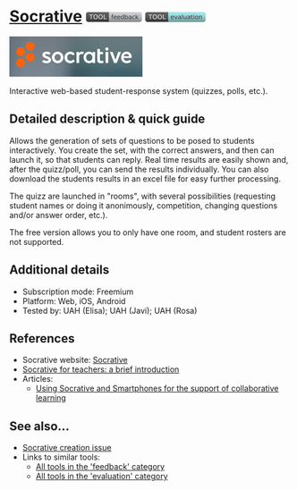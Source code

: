# [Socrative](https://www.socrative.com/)  [<img src="images/feedback.png" align="bottom">](https://github.com/e-CLOSE/Toolbox/issues?q=label%3A01_TOOL+label%3Afeedback) [<img src="images/evaluation.png" align="bottom">](https://github.com/e-CLOSE/Toolbox/issues?q=label%3A01_TOOL+label%3Aevaluation)

[<img src="images/Socrative.png" align="bottom" alt="Socrative Logo">](https://www.socrative.com/)

Interactive web-based student-response system (quizzes, polls, etc.).


## Detailed description & quick guide

Allows the generation of sets of questions to be posed to students
interactively. You create the set, with the correct answers, and then
can launch it, so that students can reply. Real time results are
easily shown and, after the quizz/poll, you can send the results
individually. You can also download the students results in an excel
file for easy further processing.

The quizz are launched in "rooms", with several possibilities (requesting
student names or doing it anonimously, competition, changing questions
and/or answer order, etc.).

The free version allows you to only have one room, and student
rosters are not supported.


## Additional details

- Subscription mode: Freemium
- Platform: Web, iOS, Android
- Tested by: UAH (Elisa); UAH (Javi); UAH (Rosa)


## References

+ Socrative website: [Socrative](https://www.socrative.com/)
+ [Socrative for teachers: a brief introduction](https://www.youtube.com/watch?v=11O7Nwsn1Pc)
+ Articles:
    - [Using Socrative and Smartphones for the support of collaborative learning](https://arxiv.org/abs/1501.01276)



## See also...

- [Socrative creation issue](https://github.com/e-CLOSE/Toolbox/issues/65)
- Links to similar tools:
  - [All tools in the 'feedback' category](https://github.com/e-CLOSE/Toolbox/issues?q=label%3A01_TOOL+label%3Afeedback)
  - [All tools in the 'evaluation' category](https://github.com/e-CLOSE/Toolbox/issues?q=label%3A01_TOOL+label%3Aevaluation)

